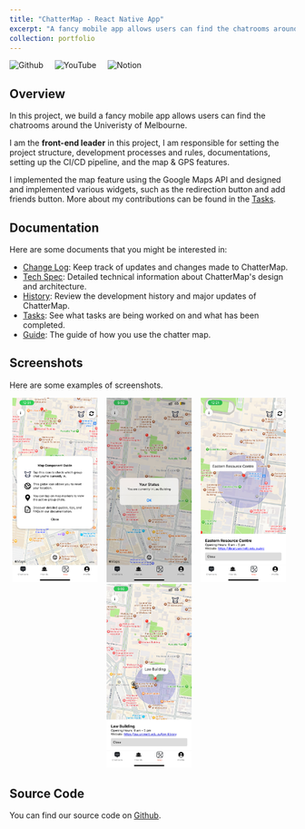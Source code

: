 ```yaml
---
title: "ChatterMap - React Native App"
excerpt: "A fancy mobile app allows users can find the chatrooms around the Univeristy of Melbourne. <br/><img src='/images/chatter_logo.png' width='500'>"
collection: portfolio
---
```


<div style="display: flex; flex-direction: row; gap: 20px;">
    <span onclick="window.open('https://github.com/XiaoLinZzz/ChatterMap', '_blank')" style="cursor: pointer;"><img src="https://img.shields.io/badge/Github-000000?style=for-the-badge&logo=github&logoColor=white" alt="Github"></span>
    <span onclick="window.open('https://www.youtube.com/watch?v=35nFRYOBuS8', '_blank')" style="cursor: pointer;"><img src="https://img.shields.io/badge/YouTube-FF0000?style=for-the-badge&logo=youtube&logoColor=white" alt="YouTube"></span>
    <span onclick="window.open('https://xiaolinzzz.notion.site/Guide-to-Open-Chatrooms-3ee45b4f037b4c3f8cfd62a6fe875303', '_blank')" style="cursor: pointer;"><img src="https://img.shields.io/badge/Notion-000000?style=for-the-badge&logo=notion&logoColor=white" alt="Notion"></span>
</div>

## Overview
In this project, we build a fancy mobile app allows users can find the chatrooms around the Univeristy of Melbourne.

I am the **front-end leader** in this project, I am responsible for setting the project structure, development processes and rules, documentations, setting up the CI/CD pipeline, and the map & GPS features.

I implemented the map feature using the Google Maps API and designed and implemented various widgets, such as the redirection button and add friends button. More about my contributions can be found in the [Tasks](https://chattermap.notion.site/37bb4c012cc04b3eb8813f6a3261baf5?v=990421b1c3e843ecb08af42ce728afa4&pvs=4).

## Documentation
Here are some documents that you might be interested in:

- [Change Log](CHANGELOG.md): Keep track of updates and changes made to ChatterMap.
- [Tech Spec](https://chattermap.notion.site/Tech-Spec-7a4f390044de40dcafd913281694b1cf?pvs=4): Detailed technical information about ChatterMap's design and architecture.
- [History](history.md): Review the development history and major updates of ChatterMap.
- [Tasks](https://chattermap.notion.site/37bb4c012cc04b3eb8813f6a3261baf5?v=990421b1c3e843ecb08af42ce728afa4&pvs=4): See what tasks are being worked on and what has been completed.
- [Guide](https://xiaolinzzz.notion.site/Guide-to-Open-Chatrooms-3ee45b4f037b4c3f8cfd62a6fe875303?pvs=4): The guide of how you use the chatter map.

## Screenshots
Here are some examples of screenshots.

<p align="center">
  <img width="150" src="/images/c_ex2.jpg" alt=""/> &nbsp;&nbsp;
  <img width="150" src="/images/c_ex3.jpg" alt=""/> &nbsp;&nbsp;
  <img width="150" src="/images/c_ex1.jpg" alt=""/> &nbsp;&nbsp;
  <img width="150" src="/images/c_ex4.jpg" alt=""/> &nbsp;&nbsp;
</p>

## Source Code
You can find our source code on [Github](https://github.com/XiaoLinZzz/ChatterMap).